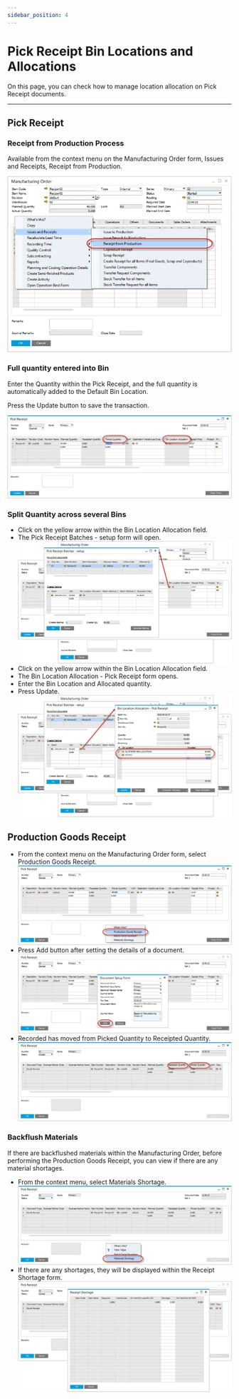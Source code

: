 ```yaml
---
sidebar_position: 4
---
```


# Pick Receipt Bin Locations and Allocations

On this page, you can check how to manage location allocation on Pick Receipt documents.

---

## Pick Receipt

### Receipt from Production Process

Available from the context menu on the Manufacturing Order form, Issues and Receipts, Receipt from Production.

![Receipt from Production Process](./media/pick-receipt-bin-locations-and-allocations/receipt-from-production.webp)

### Full quantity entered into Bin

Enter the Quantity within the Pick Receipt, and the full quantity is automatically added to the Default Bin Location.

Press the Update button to save the transaction.

![Picked quantity](./media/pick-receipt-bin-locations-and-allocations/picked-quantity.webp)

### Split Quantity across several Bins

- Click on the yellow arrow within the Bin Location Allocation field.
- The Pick Receipt Batches - setup form will open.
  ![Picked Receipt Batches](./media/pick-receipt-bin-locations-and-allocations/picked-receipt-batches.webp)
- Click on the yellow arrow within the Bin Location Allocation field.
- The Bin Location Allocation - Pick Receipt form opens.
- Enter the Bin Location and Allocated quantity.
- Press Update.
  ![Bin Locations](./media/pick-receipt-bin-locations-and-allocations/bin-locations.webp)

## Production Goods Receipt

- From the context menu on the Manufacturing Order form, select Production Goods Receipt.
  ![Production Goods Receipt](./media/pick-receipt-bin-locations-and-allocations/production-goods-receipt.webp)
- Press Add button after setting the details of a document.
  ![Document Setup Form](./media/pick-receipt-bin-locations-and-allocations/document-setup-form.webp)
- Recorded has moved from Picked Quantity to Receipted Quantity.
  ![Receipted Quantity](./media/pick-receipt-bin-locations-and-allocations/receipted-quantity.webp)

### Backflush Materials

If there are backflushed materials within the Manufacturing Order, before performing the Production Goods Receipt, you can view if there are any material shortages.

- From the context menu, select Materials Shortage.
  ![Materials Shortage](./media/pick-receipt-bin-locations-and-allocations/materials-shortage.webp)
- If there are any shortages, they will be displayed within the Receipt Shortage form.
  ![Receipt Shortage](./media/pick-receipt-bin-locations-and-allocations/receipt-shortage.webp)
